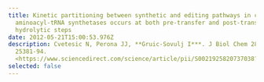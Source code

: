 ```yaml
---
title: Kinetic partitioning between synthetic and editing pathways in class I
  aminoacyl-tRNA synthetases occurs at both pre-transfer and post-transfer
  hydrolytic steps
date: 2012-05-21T15:00:53.976Z
description: Cvetesic N, Perona JJ, **Gruic-Sovulj I***. J Biol Chem 287 (2012)
  25381-94.
  <https://www.sciencedirect.com/science/article/pii/S0021925820737038?via%3Dihub>
selected: false
---
```

